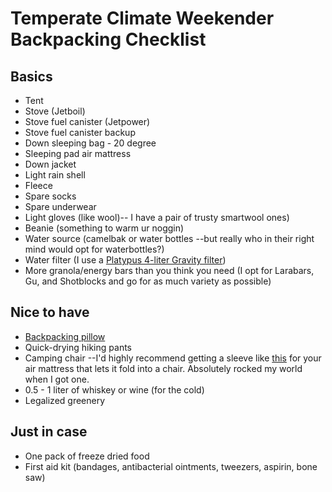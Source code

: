 # Temperate Climate Weekender Backpacking Checklist

## Basics
* Tent
* Stove (Jetboil)
* Stove fuel canister (Jetpower) 
* Stove fuel canister backup
* Down sleeping bag - 20 degree
* Sleeping pad air mattress
* Down jacket
* Light rain shell 
* Fleece
* Spare socks
* Spare underwear
* Light gloves (like wool)-- I have a pair of trusty smartwool ones)
* Beanie (something to warm ur noggin)
* Water source (camelbak or water bottles --but really who in their right mind would opt for waterbottles?)
* Water filter (I use a [Platypus 4-liter Gravity filter](https://www.rei.com/product/866422/platypus-gravityworks-water-filter-system-4-liter))
* More granola/energy bars than you think you need (I opt for Larabars, Gu, and Shotblocks and go for as much variety as possible)

## Nice to have
* [Backpacking pillow](https://www.nemoequipment.com/product/fillo/)
* Quick-drying hiking pants
* Camping chair --I'd highly recommend getting a sleeve like [this](http://www.exped.com/norway/en/product-category/mats/chair-kit-m) for your air mattress that lets it fold into a chair. Absolutely rocked my world when I got one.
* 0.5 - 1 liter of whiskey or wine (for the cold)
* Legalized greenery

## Just in case
* One pack of freeze dried food
* First aid kit (bandages, antibacterial ointments, tweezers, aspirin, bone saw)

